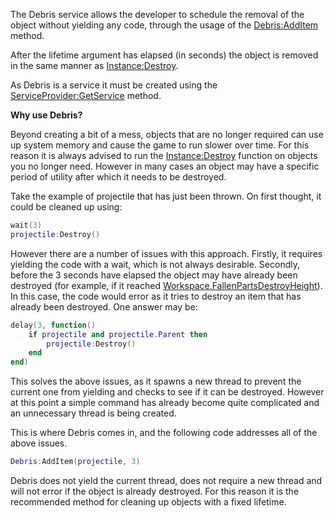 The Debris service allows the developer to schedule the removal of the object without yielding any code, through the usage of the [Debris:AddItem](https://developer.roblox.com/en-us/api-reference/function/Debris/AddItem) method.

After the lifetime argument has elapsed (in seconds) the object is removed in the same manner as [Instance:Destroy](https://developer.roblox.com/en-us/api-reference/function/Instance/Destroy).

As Debris is a service it must be created using the [ServiceProvider:GetService](https://developer.roblox.com/en-us/api-reference/function/ServiceProvider/GetService) method.

**Why use Debris?**

Beyond creating a bit of a mess, objects that are no longer required can use up system memory and cause the game to run slower over time. For this reason it is always advised to run the [Instance:Destroy](https://developer.roblox.com/en-us/api-reference/function/Instance/Destroy) function on objects you no longer need. However in many cases an object may have a specific period of utility after which it needs to be destroyed.

Take the example of projectile that has just been thrown. On first thought, it could be cleaned up using:

```Lua
wait(3)
projectile:Destroy()
``` 

However there are a number of issues with this approach. Firstly, it requires yielding the code with a wait, which is not always desirable. Secondly, before the 3 seconds have elapsed the object may have already been destroyed (for example, if it reached [Workspace.FallenPartsDestroyHeight](https://developer.roblox.com/en-us/api-reference/property/Workspace/FallenPartsDestroyHeight)). In this case, the code would error as it tries to destroy an item that has already been destroyed. One answer may be:

```Lua
delay(3, function()
	if projectile and projectile.Parent then
		projectile:Destroy()
	end
end)
``` 

This solves the above issues, as it spawns a new thread to prevent the current one from yielding and checks to see if it can be destroyed. However at this point a simple command has already become quite complicated and an unnecessary thread is being created.

This is where Debris comes in, and the following code addresses all of the above issues.

```Lua
Debris:AddItem(projectile, 3)
``` 

Debris does not yield the current thread, does not require a new thread and will not error if the object is already destroyed. For this reason it is the recommended method for cleaning up objects with a fixed lifetime.